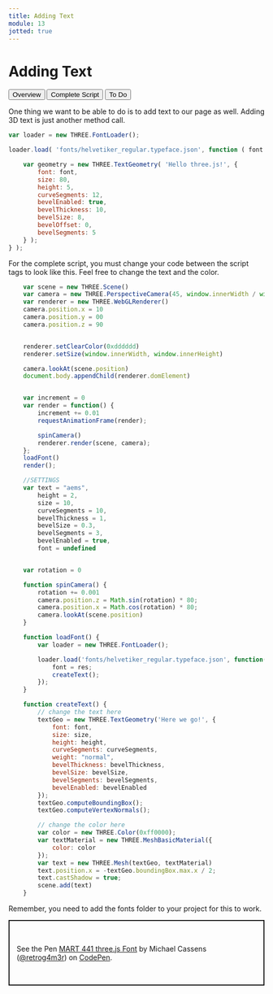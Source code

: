 ```yaml
---
title: Adding Text
module: 13
jotted: true
---
```


# Adding Text

<div class="tab">
  <button class="tablinks active" onclick="openTab(event, 'Overview')">Overview</button>
<button class="tablinks" onclick="openTab(event, 'Complete')">Complete Script</button>
  <button class="tablinks" onclick="openTab(event, 'ToDo')">To Do</button>
  
</div>
<div id="Overview" class="tabcontent" style="display:block">
<div class="tabhtml" markdown="1">


One thing we want to be able to do is to add text to our page as well. Adding 3D text is just another method call.

```js
var loader = new THREE.FontLoader();

loader.load( 'fonts/helvetiker_regular.typeface.json', function ( font ) {

    var geometry = new THREE.TextGeometry( 'Hello three.js!', {
        font: font,
        size: 80,
        height: 5,
        curveSegments: 12,
        bevelEnabled: true,
        bevelThickness: 10,
        bevelSize: 8,
        bevelOffset: 0,
        bevelSegments: 5
    } );
} );
```
</div>
</div>
<div id="Complete" class="tabcontent">
<div class="tabhtml" markdown="1">
For the complete script, you must change your code between the script tags to look like this.  Feel free to change the text and the color.

```js
    var scene = new THREE.Scene()
    var camera = new THREE.PerspectiveCamera(45, window.innerWidth / window.innerHeight, .1, 1000)
    var renderer = new THREE.WebGLRenderer()
    camera.position.x = 10
    camera.position.y = 00
    camera.position.z = 90


    renderer.setClearColor(0xdddddd)
    renderer.setSize(window.innerWidth, window.innerHeight)

    camera.lookAt(scene.position)
    document.body.appendChild(renderer.domElement)


    var increment = 0
    var render = function() {
        increment += 0.01
        requestAnimationFrame(render);

        spinCamera()
        renderer.render(scene, camera);
    };
    loadFont()
    render();

    //SETTINGS
    var text = "aems",
        height = 2,
        size = 10,
        curveSegments = 10,
        bevelThickness = 1,
        bevelSize = 0.3,
        bevelSegments = 3,
        bevelEnabled = true,
        font = undefined


    var rotation = 0

    function spinCamera() {
        rotation += 0.001
        camera.position.z = Math.sin(rotation) * 80;
        camera.position.x = Math.cos(rotation) * 80;
        camera.lookAt(scene.position)
    }

    function loadFont() {
        var loader = new THREE.FontLoader();

        loader.load('fonts/helvetiker_regular.typeface.json', function(res) {
            font = res;
            createText();
        });
    }

    function createText() {
        // change the text here
        textGeo = new THREE.TextGeometry('Here we go!', {
            font: font,
            size: size,
            height: height,
            curveSegments: curveSegments,
            weight: "normal",
            bevelThickness: bevelThickness,
            bevelSize: bevelSize,
            bevelSegments: bevelSegments,
            bevelEnabled: bevelEnabled
        });
        textGeo.computeBoundingBox();
        textGeo.computeVertexNormals();

        // change the color here
        var color = new THREE.Color(0xff0000);
        var textMaterial = new THREE.MeshBasicMaterial({
            color: color
        });
        var text = new THREE.Mesh(textGeo, textMaterial)
        text.position.x = -textGeo.boundingBox.max.x / 2;
        text.castShadow = true;
        scene.add(text)
    }
```

Remember, you need to add the fonts folder to your project for this to work.

</div>
</div>
<div id="ToDo" class="tabcontent">
<div class="tabhtml" markdown="1">

<p class="codepen" data-height="329" data-theme-id="light" data-default-tab="js,result" data-user="retrog4m3r" data-slug-hash="XWppggM" style="height: 129px; box-sizing: border-box; display: flex; align-items: center; justify-content: center; border: 2px solid; margin: 1em 0; padding: 1em;" data-pen-title="MART 441 three.js Font">
  <span>See the Pen <a href="https://codepen.io/retrog4m3r/pen/XWppggM">
  MART 441 three.js Font</a> by Michael Cassens (<a href="https://codepen.io/retrog4m3r">@retrog4m3r</a>)
  on <a href="https://codepen.io">CodePen</a>.</span>
</p>
<script async src="https://cpwebassets.codepen.io/assets/embed/ei.js"></script>

</div>
</div>

